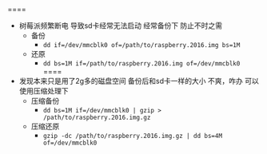 ====
- 树莓派频繁断电 导致sd卡经常无法启动 经常备份下 防止不时之需
    - 备份
        - `dd if=/dev/mmcblk0 of=/path/to/raspberry.2016.img bs=1M`
    - 还原
        - `dd bs=1M if=/path/to/raspberry.2016.img of=/dev/mmcblk0`
====
- 发现本来只是用了2g多的磁盘空间 备份后和sd卡一样的大小 不爽，咋办 可以使用压缩处理下
    - 压缩备份
        - `dd bs=1M if=/dev/mmcblk0 | gzip > /path/to/raspberry.2016.img.gz`
    - 压缩还原
        - `gzip -dc /path/to/raspberry.2016.img.gz | dd bs=4M of=/dev/mmcblk0`